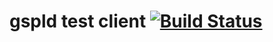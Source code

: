 # gspld test client [![Build Status](https://travis-ci.org/jirik/gspld-test-client.svg?branch=master)](https://travis-ci.org/jirik/gspld-test-client)
